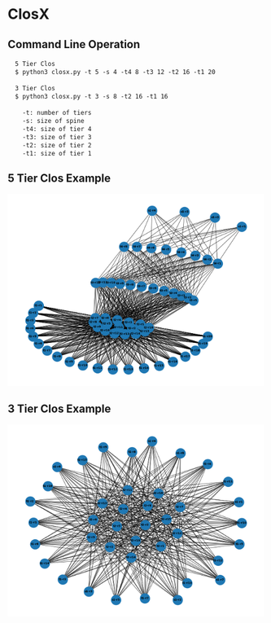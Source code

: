 # ClosX

## Command Line Operation
```
  5 Tier Clos
  $ python3 closx.py -t 5 -s 4 -t4 8 -t3 12 -t2 16 -t1 20

  3 Tier Clos
  $ python3 closx.py -t 3 -s 8 -t2 16 -t1 16

    -t: number of tiers
    -s: size of spine
    -t4: size of tier 4
    -t3: size of tier 3
    -t2: size of tier 2
    -t1: size of tier 1
```

## 5 Tier Clos Example
![5 Tier Clos](https://github.com/byMacf/ClosX/blob/main/5tier_clos.png?raw=true)

## 3 Tier Clos Example
![3 Tier Clos](https://github.com/byMacf/ClosX/blob/main/3tier_clos.png?raw=true)